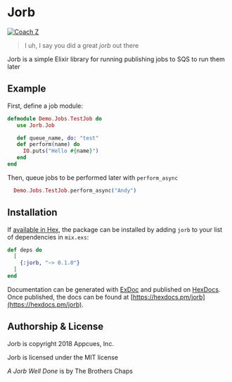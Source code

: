 # Jorb

[![Coach Z](http://www.hrwiki.org/w/images/3/3e/Old_homestar_jorb.PNG)](https://www.youtube.com/watch?v=8C4ayBHTES0)
> I uh, I say you did a great _jorb_ out there

Jorb is a simple Elixir library for running publishing jobs to SQS to run them later

## Example

First, define a job module:

  ```elixir
  defmodule Demo.Jobs.TestJob do
     use Jorb.Job

     def queue_name, do: "test"
     def perform(name) do
       IO.puts("Hello #{name}")
     end
  end
  ```

Then, queue jobs to be performed later with `perform_async`

```elixir
  Demo.Jobs.TestJob.perform_async("Andy")
```

## Installation

If [available in Hex](https://hex.pm/docs/publish), the package can be installed
by adding `jorb` to your list of dependencies in `mix.exs`:

```elixir
def deps do
  [
    {:jorb, "~> 0.1.0"}
  ]
end
```

Documentation can be generated with [ExDoc](https://github.com/elixir-lang/ex_doc)
and published on [HexDocs](https://hexdocs.pm). Once published, the docs can
be found at [https://hexdocs.pm/jorb](https://hexdocs.pm/jorb).

## Authorship & License

Jorb is copyright 2018 Appcues, Inc.

Jorb is licensed under the MIT license

_A Jorb Well Done_ is by The Brothers Chaps
